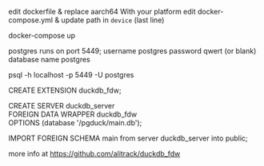 edit dockerfile & replace aarch64 With your platform
edit docker-compose.yml & update path in `device` (last line)

docker-compose up

postgres runs on port 5449;
username postgres
password qwert (or blank)
database name postgres

psql -h localhost -p 5449 -U postgres

CREATE EXTENSION duckdb_fdw;
   
CREATE SERVER duckdb_server                                              
FOREIGN DATA WRAPPER duckdb_fdw                                                     
OPTIONS (database '/pgduck/main.db');

IMPORT FOREIGN SCHEMA main from server duckdb_server into public;

more info at https://github.com/alitrack/duckdb_fdw
